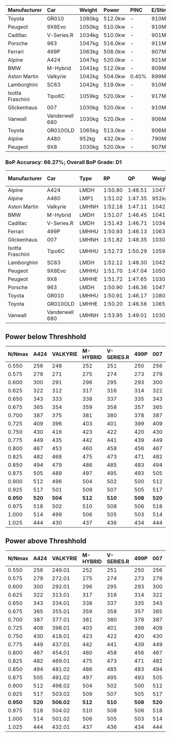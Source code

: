 | Manufacturer     | Car            | Weight | Power   | PINC    | E/Stint | FDS     |
|:-|:-|:-|:-|:-|:-|:-|
| Toyota           | GR010          | 1080kg | 512.0kw |    -    | 910MJ   | 190kph  |
| Peugeot          | 9X8Evo         | 1050kg | 510.0kw |    -    | 910MJ   | 190kph  |
| Cadillac         | V-Series.R     | 1034kg | 510.0kw |    -    | 901MJ   |    -    |
| Porsche          | 963            | 1047kg | 516.0kw |    -    | 911MJ   |    -    |
| Ferrari          | 499P           | 1063kg | 508.0kw |    -    | 907MJ   | 190kph  |
| Alpine           | A424           | 1047kg | 520.0kw |    -    | 921MJ   |    -    |
| BMW              | M-Hybrid       | 1041kg | 512.0kw |    -    | 909MJ   |    -    |
| Aston Martin     | Valkyrie       | 1042kg | 504.0kw | 0.40%   | 899MJ   |    -    |
| Lamborghini      | SC63           | 1042kg | 519.0kw |    -    | 910MJ   |    -    |
| Isotta Fraschini | Tipo6C         | 1059kg | 520.0kw |    -    | 917MJ   | 190kph  |
| Glickenhaus      | 007            | 1030kg | 520.0kw |    -    | 910MJ   |    -    |
| Vanwall          | Vanderwell 680 | 1030kg | 520.0kw |    -    | 906MJ   |    -    |
| Toyota           | GR010OLD       | 1065kg | 513.0kw |    -    | 906MJ   | 150kph  |
| Alpine           | A480           | 952kg  | 432.0kw |    -    | 790MJ   |    -    |
| Peugeot          | 9X8            | 1030kg | 520.0kw |    -    | 907MJ   | 150kph  |

### BoP Accuracy: 66.27%; Overall BoP Grade: D1
| Manufacturer     | Car            | Type  | RP      | QP      | Weight | Power¹  | Threshhold | PINC    | Power²   | E/Stint | AVG Vmax  | FDS     | RDLC | L/Stint | BOP-Grade | Model Accuracy | Model Points | Match%  | SimDiff |
|:-|:-|:-|:-|:-|:-|:-|:-|:-|:-|:-|:-|:-|:-|:-|:-|:-|:-|:-|:-|
| Alpine           | A424           | LMDH  | 1:50.80 | 1:46.51 | 1047kg | 520.0kw | 210.0kph   |    -    | 520.00kw |  921MJ  | 280.75kph |    -    | 1.03 | 34      | -D2       | 99.31%         | 2573         | 64.51%  | #       |
| Alpine           | A480           | LMP1  | 1:51.02 | 1:47.35 |  952kg | 432.0kw | 210.0kph   |    -    | 432.00kw |  790MJ  | 278.59kph |    -    | 0.98 | 32      | -C1       | 94.60%         | 1683         | 76.76%  | -0.25   |
| Aston Martin     | Valkyrie       | LMHNH | 1:52.18 | 1:47.11 | 1042kg | 504.0kw | 250.0kph   | 0.40%   | 506.00kw |  899MJ  | 278.94kph |    -    | 1.03 | 34      | +E1       | 100.00%        | 630          | 59.27%  | #       |
| BMW              | M-Hybrid       | LMDH  | 1:51.07 | 1:46.45 | 1041kg | 512.0kw | 210.0kph   |    -    | 512.00kw |  909MJ  | 281.50kph |    -    | 1.03 | 34      | -C1       | 99.41%         | 2544         | 77.33%  | #       |
| Cadillac         | V-Series.R     | LMDH  | 1:51.43 | 1:46.71 | 1034kg | 510.0kw | 210.0kph   |    -    | 510.00kw |  901MJ  | 282.88kph |    -    | 1.04 | 34      | ~A1       | 99.30%         | 4946         | 95.13%  | #       |
| Ferrari          | 499P           | LMHHU | 1:50.93 | 1:46.13 | 1063kg | 508.0kw | 210.0kph   |    -    | 508.00kw |  907MJ  | 280.93kph | 190kph  | 1.05 | 34      | -D1       | 100.00%        | 8223         | 69.34%  | #       |
| Glickenhaus      | 007            | LMHNH | 1:51.82 | 1:48.35 | 1030kg | 520.0kw | 210.0kph   |    -    | 520.00kw |  910MJ  | 287.15kph |    -    | 0.97 | 34      | +A2       | 93.86%         | 2169         | 90.19%  | #       |
| Isotta Fraschini | Tipo6C         | LMHHU | 1:52.73 | 1:50.29 | 1059kg | 520.0kw | 210.0kph   |    -    | 520.00kw |  917MJ  | 282.49kph | 190kph  | 1.05 | 34      | +Ω1       | 97.73%         | 129          | 24.39%  | #       |
| Lamborghini      | SC63           | LMDH  | 1:52.12 | 1:48.30 | 1042kg | 519.0kw | 210.0kph   |    -    | 519.00kw |  910MJ  | 279.40kph |    -    | 1.06 | 34      | +C1       | 98.78%         | 813          | 77.54%  | +1.55   |
| Peugeot          | 9X8Evo         | LMHHU | 1:51.70 | 1:47.04 | 1050kg | 510.0kw | 210.0kph   |    -    | 510.00kw |  910MJ  | 287.95kph | 190kph  | 1.01 | 34      | +B1       | 96.77%         | 2307         | 89.01%  | #       |
| Peugeot          | 9X8            | LMHHE | 1:51.72 | 1:47.65 | 1030kg | 520.0kw | 210.0kph   |    -    | 520.00kw |  907MJ  | 280.26kph | 150kph  | 1.05 | 35      | ~A1       | 97.99%         | 5010         | 100.00% | +1.41   |
| Porsche          | 963            | LMDH  | 1:50.90 | 1:46.36 | 1047kg | 516.0kw | 210.0kph   |    -    | 516.00kw |  911MJ  | 281.27kph |    -    | 1.03 | 34      | -D1       | 99.86%         | 11699        | 67.54%  | #       |
| Toyota           | GR010          | LMHHU | 1:50.91 | 1:46.17 | 1080kg | 512.0kw | 210.0kph   |    -    | 512.00kw |  910MJ  | 279.18kph | 190kph  | 1.02 | 34      | -D1       | 99.63%         | 6190         | 69.48%  | #       |
| Toyota           | GR010OLD       | LMHHE | 1:50.20 | 1:46.56 | 1065kg | 513.0kw | 210.0kph   |    -    | 513.00kw |  906MJ  | 284.53kph | 150kph  | 1.03 | 34      | -Ω1       | 93.47%         | 1031         | 36.50%  | +0.88   |
| Vanwall          | Vanderwell 680 | LMHNH | 1:53.95 | 1:49.01 | 1030kg | 520.0kw | 210.0kph   |    -    | 520.00kw |  906MJ  | 280.59kph |    -    | 1.02 | 34      | +Ω2       | 94.33%         | 632          | -2.96%  | +1.75   |

## Power below Threshhold
| N/Nmax    | A424    | VALKYRIE | M-HYBRID | V-SERIES.R | 499P    | 007     | TIPO6C  | SC63    | 9X8EVO  | 9X8     | 963     | GR010   | GR010OLD | VANDERWELL 680 | ​     | RPM      | A480       |
|:-|:-|:-|:-|:-|:-|:-|:-|:-|:-|:-|:-|:-|:-|:-|:-|:-|:-|
|  0.550    |  256    |  248     |  252     |  251       |  250    |  256    |  256    |  256    |  251    |  256    |  254    |  252    |  253     |  256           |  ​    |   --     |   -        |
|  0.575    |  279    |  271     |  275     |  274       |  273    |  279    |  279    |  279    |  274    |  279    |  277    |  275    |  276     |  279           |  ​    |   --     |   -        |
|  0.600    |  300    |  291     |  296     |  295       |  293    |  300    |  300    |  299    |  295    |  300    |  298    |  296    |  296     |  300           |  ​    |   --     |   -        |
|  0.625    |  322    |  312     |  317     |  316       |  314    |  322    |  322    |  321    |  316    |  322    |  319    |  317    |  317     |  322           |  ​    |   --     |   -        |
|  0.650    |  343    |  333     |  338     |  337       |  335    |  343    |  343    |  342    |  337    |  343    |  340    |  338    |  338     |  343           |  ​    |   --     |   -        |
|  0.675    |  365    |  354     |  359     |  358       |  357    |  365    |  365    |  364    |  358    |  365    |  362    |  359    |  360     |  365           |  ​    |   --     |   -        |
|  0.700    |  387    |  375     |  381     |  380       |  378    |  387    |  387    |  386    |  380    |  387    |  384    |  381    |  382     |  387           |  ​    |   --     |   -        |
|  0.725    |  409    |  396     |  403     |  401       |  399    |  409    |  409    |  408    |  401    |  409    |  406    |  403    |  403     |  409           |  ​    |   --     |   -        |
|  0.750    |  430    |  416     |  423     |  422       |  420    |  430    |  430    |  429    |  422    |  430    |  427    |  423    |  424     |  430           |  ​    |   --     |   -        |
|  0.775    |  449    |  435     |  442     |  441       |  439    |  449    |  449    |  448    |  441    |  449    |  446    |  442    |  443     |  449           |  ​    |  5000    |  -3386005  |
|  0.800    |  467    |  453     |  460     |  458       |  456    |  467    |  467    |  466    |  458    |  467    |  463    |  460    |  461     |  467           |  ​    |  5500    |  -3687783  |
|  0.825    |  482    |  468     |  475     |  473       |  471    |  482    |  482    |  481    |  473    |  482    |  478    |  475    |  476     |  482           |  ​    |  5999    |  -4004324  |
|  0.850    |  494    |  479     |  486     |  485       |  483    |  494    |  494    |  493    |  485    |  494    |  490    |  486    |  487     |  494           |  ​    |  6499    |  -4335628  |
|  0.875    |  505    |  489     |  497     |  495       |  493    |  505    |  505    |  504    |  495    |  505    |  501    |  497    |  498     |  505           |  ​    |  7000    |  -4681695  |
|  0.900    |  512    |  496     |  504     |  502       |  500    |  512    |  512    |  511    |  502    |  512    |  508    |  504    |  505     |  512           |  ​    |  7500    |  -5042525  |
|  0.925    |  517    |  501     |  509     |  507       |  505    |  517    |  517    |  516    |  507    |  517    |  513    |  509    |  510     |  517           |  ​    |  8000    |  429       |
| **0.950** | **520** | **504**  | **512**  | **510**    | **508** | **520** | **520** | **519** | **510** | **520** | **516** | **512** | **513**  | **520**        | **​** | **8499** | **432**    |
|  0.975    |  518    |  502     |  510     |  508       |  506    |  518    |  518    |  517    |  508    |  518    |  514    |  510    |  511     |  518           |  ​    |  9000    |  216       |
|  1.000    |  514    |  499     |  506     |  505       |  503    |  514    |  514    |  513    |  505    |  514    |  510    |  506    |  507     |  514           |  ​    |   --     |   -        |
|  1.025    |  444    |  430     |  437     |  436       |  434    |  444    |  444    |  443    |  436    |  444    |  441    |  437    |  438     |  444           |  ​    |   --     |   -        |

## Power above Threshhold
| N/Nmax    | A424    | VALKYRIE   | M-HYBRID | V-SERIES.R | 499P    | 007     | TIPO6C  | SC63    | 9X8EVO  | 9X8     | 963     | GR010   | GR010OLD | VANDERWELL 680 | ​     | RPM      | A480       |
|:-|:-|:-|:-|:-|:-|:-|:-|:-|:-|:-|:-|:-|:-|:-|:-|:-|:-|
|  0.550    |  256    |  249.01    |  252     |  251       |  250    |  256    |  256    |  256    |  251    |  256    |  254    |  252    |  253     |  256           |  ​    |   --     |   -        |
|  0.575    |  279    |  272.01    |  275     |  274       |  273    |  279    |  279    |  279    |  274    |  279    |  277    |  275    |  276     |  279           |  ​    |   --     |   -        |
|  0.600    |  300    |  292.01    |  296     |  295       |  293    |  300    |  300    |  299    |  295    |  300    |  298    |  296    |  296     |  300           |  ​    |   --     |   -        |
|  0.625    |  322    |  313.01    |  317     |  316       |  314    |  322    |  322    |  321    |  316    |  322    |  319    |  317    |  317     |  322           |  ​    |   --     |   -        |
|  0.650    |  343    |  334.01    |  338     |  337       |  335    |  343    |  343    |  342    |  337    |  343    |  340    |  338    |  338     |  343           |  ​    |   --     |   -        |
|  0.675    |  365    |  355.01    |  359     |  358       |  357    |  365    |  365    |  364    |  358    |  365    |  362    |  359    |  360     |  365           |  ​    |   --     |   -        |
|  0.700    |  387    |  377.01    |  381     |  380       |  378    |  387    |  387    |  386    |  380    |  387    |  384    |  381    |  382     |  387           |  ​    |   --     |   -        |
|  0.725    |  409    |  398.01    |  403     |  401       |  399    |  409    |  409    |  408    |  401    |  409    |  406    |  403    |  403     |  409           |  ​    |   --     |   -        |
|  0.750    |  430    |  418.01    |  423     |  422       |  420    |  430    |  430    |  429    |  422    |  430    |  427    |  423    |  424     |  430           |  ​    |   --     |   -        |
|  0.775    |  449    |  437.01    |  442     |  441       |  439    |  449    |  449    |  448    |  441    |  449    |  446    |  442    |  443     |  449           |  ​    |  5000    |  -3386005  |
|  0.800    |  467    |  454.01    |  460     |  458       |  456    |  467    |  467    |  466    |  458    |  467    |  463    |  460    |  461     |  467           |  ​    |  5500    |  -3687783  |
|  0.825    |  482    |  469.01    |  475     |  473       |  471    |  482    |  482    |  481    |  473    |  482    |  478    |  475    |  476     |  482           |  ​    |  5999    |  -4004324  |
|  0.850    |  494    |  481.02    |  486     |  485       |  483    |  494    |  494    |  493    |  485    |  494    |  490    |  486    |  487     |  494           |  ​    |  6499    |  -4335628  |
|  0.875    |  505    |  491.02    |  497     |  495       |  493    |  505    |  505    |  504    |  495    |  505    |  501    |  497    |  498     |  505           |  ​    |  7000    |  -4681695  |
|  0.900    |  512    |  498.02    |  504     |  502       |  500    |  512    |  512    |  511    |  502    |  512    |  508    |  504    |  505     |  512           |  ​    |  7500    |  -5042525  |
|  0.925    |  517    |  503.02    |  509     |  507       |  505    |  517    |  517    |  516    |  507    |  517    |  513    |  509    |  510     |  517           |  ​    |  8000    |  429       |
| **0.950** | **520** | **506.02** | **512**  | **510**    | **508** | **520** | **520** | **519** | **510** | **520** | **516** | **512** | **513**  | **520**        | **​** | **8499** | **432**    |
|  0.975    |  518    |  504.02    |  510     |  508       |  506    |  518    |  518    |  517    |  508    |  518    |  514    |  510    |  511     |  518           |  ​    |  9000    |  216       |
|  1.000    |  514    |  501.02    |  506     |  505       |  503    |  514    |  514    |  513    |  505    |  514    |  510    |  506    |  507     |  514           |  ​    |   --     |   -        |
|  1.025    |  444    |  432.01    |  437     |  436       |  434    |  444    |  444    |  443    |  436    |  444    |  441    |  437    |  438     |  444           |  ​    |   --     |   -        |
